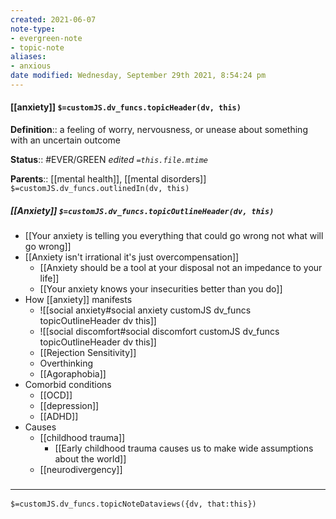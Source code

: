 ```yaml
---
created: 2021-06-07
note-type:
- evergreen-note
- topic-note
aliases:
- anxious
date modified: Wednesday, September 29th 2021, 8:54:24 pm
---
```


#### [[anxiety]] `$=customJS.dv_funcs.topicHeader(dv, this)`

**Definition**:: a feeling of worry, nervousness, or unease about something with an uncertain outcome



**Status**::  #EVER/GREEN
*edited `=this.file.mtime`*

**Parents**:: [[mental health]], [[mental disorders]]
`$=customJS.dv_funcs.outlinedIn(dv, this)`

##### [[Anxiety]] `$=customJS.dv_funcs.topicOutlineHeader(dv, this)`

- [[Your anxiety is telling you everything that could go wrong not what will go wrong]]
- [[Anxiety isn't irrational it's just overcompensation]]
	- [[Anxiety should be a tool at your disposal not an impedance to your life]]
	- [[Your anxiety knows your insecurities better than you do]]
- How [[anxiety]] manifests
	- ![[social anxiety#social anxiety customJS dv_funcs topicOutlineHeader dv this]]
	- ![[social discomfort#social discomfort customJS dv_funcs topicOutlineHeader dv this]]
	- [[Rejection Sensitivity]]
	- Overthinking
	- [[Agoraphobia]]
- Comorbid conditions
	- [[OCD]]
	- [[depression]]
	- [[ADHD]]
- Causes
	- [[childhood trauma]]
		- [[Early childhood trauma causes us to make wide assumptions about the world]]
	- [[neurodivergency]]


### <hr class="dataviews"/>

`$=customJS.dv_funcs.topicNoteDataviews({dv, that:this})`
